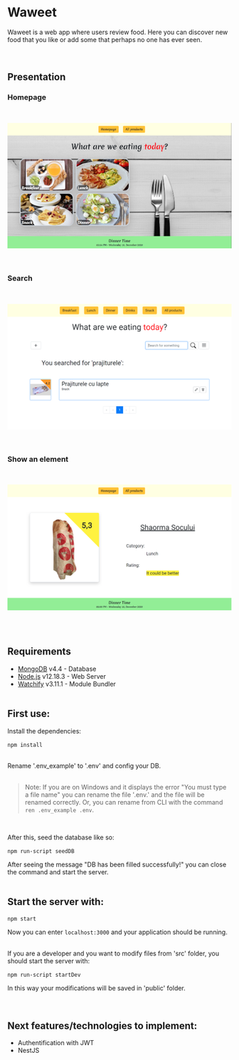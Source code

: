# Waweet
Waweet is a web app where users review food. Here you can discover new food that you like or add some that perhaps no one has ever seen.
<br/><br/><br/>

## Presentation

### Homepage

<br/>

![Homepage](./public/images/presentation/Homepage.png?raw=true)

<br/>

### Search

<br/>

![Search](./public/images/presentation/Search.png?raw=true)

<br/>

### Show an element

<br/>

![Show an element](./public/images/presentation/Show%20element.png?raw=true)

<br/><br/>

## Requirements
- [MongoDB](https://www.mongodb.com/) v4.4 - Database
- [Node.js](https://nodejs.org/en/) v12.18.3 - Web Server
- [Watchify](https://www.npmjs.com/package/watchify) v3.11.1 - Module Bundler
<br/><br/>

## First use:
Install the dependencies:
```
npm install
```
<br/>
Rename '.env_example' to '.env' and config your DB.
<br/><br/>

> Note: If you are on Windows and it displays the error "You must type a file name" you can rename the file '.env.' and the file will be renamed correctly. Or, you can rename from CLI with the command `ren .env_example .env`.

<br/>

After this, seed the database like so:
```
npm run-script seedDB
```

After seeing the message \"DB has been filled successfully!\" you can close the command and start the server.
<br/><br/>

## Start the server with:
```
npm start
```

Now you can enter `localhost:3000` and your application should be running.
<br/><br/>

If you are a developer and you want to modify files from 'src' folder, you should start the server with:
```
npm run-script startDev
```
In this way your modifications will be saved in 'public' folder.
<br/><br/><br/>

## Next features/technologies to implement:
- Authentification with JWT
- NestJS
